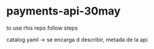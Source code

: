 # payments-api-30may

to use rhis repo follow steps

catalog.yaml -> se encarga d describir, metada de la api
